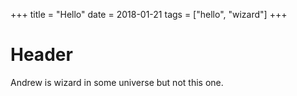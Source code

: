 +++
title = "Hello"
date = 2018-01-21
tags = ["hello", "wizard"]
+++

# Header
Andrew is wizard in some universe but not this one.
